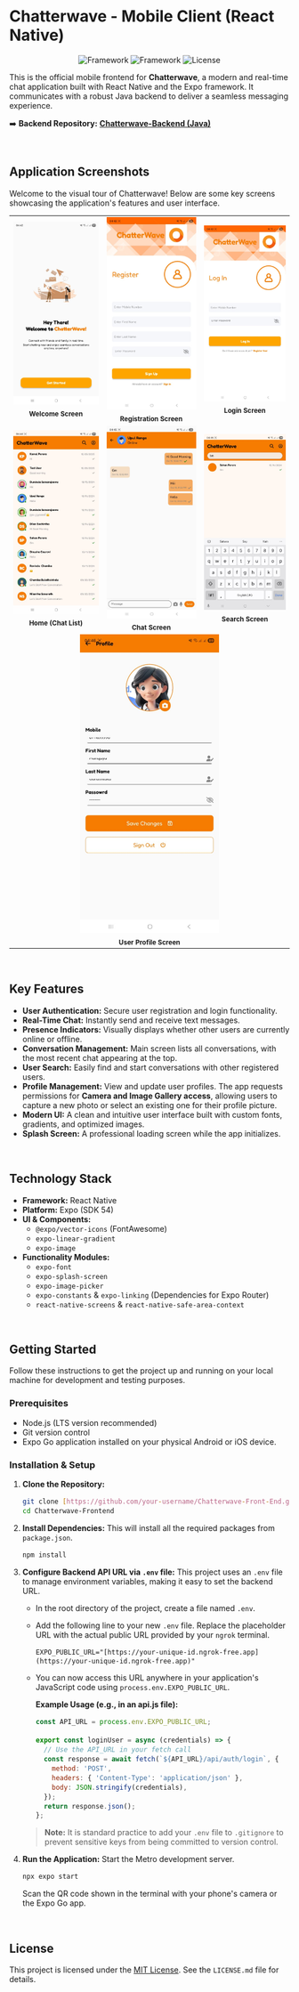 # Chatterwave - Mobile Client (React Native)

<p align="center">
  <img alt="Framework" src="https://img.shields.io/badge/Framework-React%20Native-4630EB.svg?logo=react"/>
  <img alt="Framework" src="https://img.shields.io/badge/Setup-Expo-4630EB.svg?logo=expo"/>
  <img alt="License" src="https://img.shields.io/badge/license-MIT-blue.svg"/>
</p>

This is the official mobile frontend for **Chatterwave**, a modern and real-time chat application built with React Native and the Expo framework. It communicates with a robust Java backend to deliver a seamless messaging experience.

➡️ **Backend Repository:** [**Chatterwave-Backend (Java)**](https://github.com/manujayagunathilaka/ChatterWave-Back-End)

<br/>

## Application Screenshots

Welcome to the visual tour of Chatterwave! Below are some key screens showcasing the application's features and user interface.

<table>
  <tr>
    <td align="center">
      <img src="./docs/screenshots/01-welcome.png" alt="Welcome Screen" width="250"/>
      <br />
      <sub><b>Welcome Screen</b></sub>
    </td>
    <td align="center">
      <img src="./docs/screenshots/02-registration.png" alt="Registration Screen" width="250"/>
      <br />
      <sub><b>Registration Screen</b></sub>
    </td>
    <td align="center">
      <img src="./docs/screenshots/03-login.png" alt="Login Screen" width="250"/>
      <br />
      <sub><b>Login Screen</b></sub>
    </td>
  </tr>
  <tr>
    <td align="center">
      <img src="./docs/screenshots/04-home.png" alt="Home (Chat List)" width="250"/>
      <br />
      <sub><b>Home (Chat List)</b></sub>
    </td>
    <td align="center">
      <img src="./docs/screenshots/05-chat.png" alt="Chat Screen" width="250"/>
      <br />
      <sub><b>Chat Screen</b></sub>
    </td>
    <td align="center">
      <img src="./docs/screenshots/06-search.png" alt="Search Screen" width="250"/>
      <br />
      <sub><b>Search Screen</b></sub>
    </td>
  </tr>
   <tr>
    <td align="center" colspan="3">
      <img src="./docs/screenshots/07-profile.png" alt="Profile Screen" width="250"/>
      <br />
      <sub><b>User Profile Screen</b></sub>
    </td>
  </tr>
</table>

<br/>

## Key Features

* **User Authentication:** Secure user registration and login functionality.
* **Real-Time Chat:** Instantly send and receive text messages.
* **Presence Indicators:** Visually displays whether other users are currently online or offline.
* **Conversation Management:** Main screen lists all conversations, with the most recent chat appearing at the top.
* **User Search:** Easily find and start conversations with other registered users.
* **Profile Management:** View and update user profiles. The app requests permissions for **Camera and Image Gallery access**, allowing users to capture a new photo or select an existing one for their profile picture.
* **Modern UI:** A clean and intuitive user interface built with custom fonts, gradients, and optimized images.
* **Splash Screen:** A professional loading screen while the app initializes.

<br/>

## Technology Stack

* **Framework:** React Native
* **Platform:** Expo (SDK 54)
* **UI & Components:**
    * `@expo/vector-icons` (FontAwesome)
    * `expo-linear-gradient`
    * `expo-image`
* **Functionality Modules:**
    * `expo-font`
    * `expo-splash-screen`
    * `expo-image-picker`
    * `expo-constants` & `expo-linking` (Dependencies for Expo Router)
    * `react-native-screens` & `react-native-safe-area-context`

<br/>

## Getting Started

Follow these instructions to get the project up and running on your local machine for development and testing purposes.

### Prerequisites

* Node.js (LTS version recommended)
* Git version control
* Expo Go application installed on your physical Android or iOS device.

### Installation & Setup

1.  **Clone the Repository:**
    ```bash
    git clone [https://github.com/your-username/Chatterwave-Front-End.git](https://github.com/your-username/Chatterwave-Front-End.git)
    cd Chatterwave-Frontend
    ```

2.  **Install Dependencies:**
    This will install all the required packages from `package.json`.
    ```bash
    npm install
    ```

3.  **Configure Backend API URL via `.env` file:**
    This project uses an `.env` file to manage environment variables, making it easy to set the backend URL.

    * In the root directory of the project, create a file named `.env`.
    * Add the following line to your new `.env` file. Replace the placeholder URL with the actual public URL provided by your `ngrok` terminal.

        ```env
        EXPO_PUBLIC_URL="[https://your-unique-id.ngrok-free.app](https://your-unique-id.ngrok-free.app)"
        ```

    * You can now access this URL anywhere in your application's JavaScript code using `process.env.EXPO_PUBLIC_URL`.

        **Example Usage (e.g., in an api.js file):**
        ```javascript
        const API_URL = process.env.EXPO_PUBLIC_URL;

        export const loginUser = async (credentials) => {
          // Use the API_URL in your fetch call
          const response = await fetch(`${API_URL}/api/auth/login`, {
            method: 'POST',
            headers: { 'Content-Type': 'application/json' },
            body: JSON.stringify(credentials),
          });
          return response.json();
        };
        ```
    > **Note:** It is standard practice to add your `.env` file to `.gitignore` to prevent sensitive keys from being committed to version control.

4.  **Run the Application:**
    Start the Metro development server.
    ```bash
    npx expo start
    ```
    Scan the QR code shown in the terminal with your phone's camera or the Expo Go app.

<br/>

## License

This project is licensed under the [MIT License](./LICENSE.md). See the `LICENSE.md` file for details.
